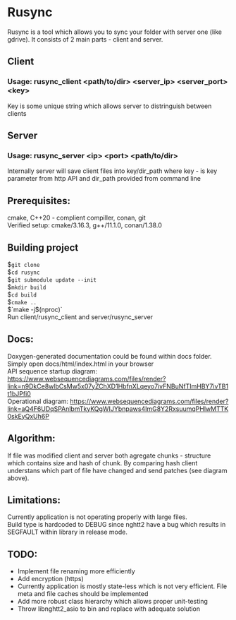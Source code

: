 # Rusync
Rusync is a tool which allows you to sync your folder with server one (like gdrive). It consists of 2 main parts - client and server.
## Client
### Usage: rusync_client <path/to/dir> <server_ip> <server_port> \<key\>
Key is some unique string which allows server to distringuish between clients

## Server
### Usage: rusync_server \<ip\> \<port\> \<path/to/dir\>
Internally server will save client files into key/dir_path where key - is key parameter from http API and dir_path provided from command line
## Prerequisites:
cmake, C\+\+20 - complient compiller, conan, git  
Verified setup: cmake/3.16.3, g++/11.1.0, conan/1.38.0  
## Building project
$`git clone `  
$`cd rusync`  
$`git submodule update --init`  
$`mkdir build`  
$`cd build`  
$`cmake ..`  
$`make -j$(nproc)`  
Run client/rusync_client and server/rusync_server 
## Docs:
Doxygen-generated documentation could be found within docs folder. Simply open docs/html/index.html in your browser  
API sequence startup diagram: https://www.websequencediagrams.com/files/render?link=n9DkCe8wlbCsMw5x07yZChXD1HbfnXLqeyo7ivFNBuNfTImHBY7ivTB1t1bJPfi0  
Operational diagram: https://www.websequencediagrams.com/files/render?link=aQ4F6UDqSPAnlbmTkyKQgWIJYbnpaws4ImG8Y2RxsuumqPHlwMTTK0skEyQxUh6P
## Algorithm:
If file was modified client and server both agregate chunks - structure which contains size and hash of chunk. By comparing hash client understans which part of file have changed and send patches (see diagram above).  
## Limitations:
Currently application is not operating properly with large files.    
Build type is hardcoded to DEBUG since nghtt2 have a bug which results in SEGFAULT within library in release mode. 
## TODO:
* Implement file renaming more efficiently
* Add encryption (https)
* Currently application is mostly state-less which is not very efficient. File meta and file caches should be implemented  
* Add more robust class hierarchy which allows proper unit-testing
* Throw libnghtt2_asio to bin and replace with adequate solution


